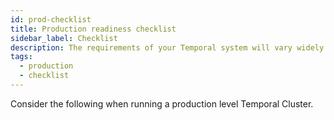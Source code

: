 ```yaml
---
id: prod-checklist
title: Production readiness checklist
sidebar_label: Checklist
description: The requirements of your Temporal system will vary widely based on your intended production workload.
tags:
  - production
  - checklist
---
```


Consider the following when running a production level Temporal Cluster.
